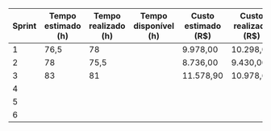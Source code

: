 | Sprint | Tempo estimado (h) | Tempo realizado (h) | Tempo disponível (h) | Custo estimado (R$) | Custo realizado (R$) | Custo disponível (R$) |
|--------|--------------------|---------------------|----------------------|---------------------|----------------------|-----------------------|
| 1      | 76,5               | 78                  |                      | 9.978,00            | 10.298,00            |                       |
| 2      | 78                 | 75,5                |                      | 8.736,00            | 9.430,00             |                       |
| 3      | 83                 | 81                  |                      | 11.578,90           | 10.978,67            |                       |
| 4      |                    |                     |                      |                     |                      |                       |
| 5      |                    |                     |                      |                     |                      |                       |
| 6      |                    |                     |                      |                     |                      |                       |

